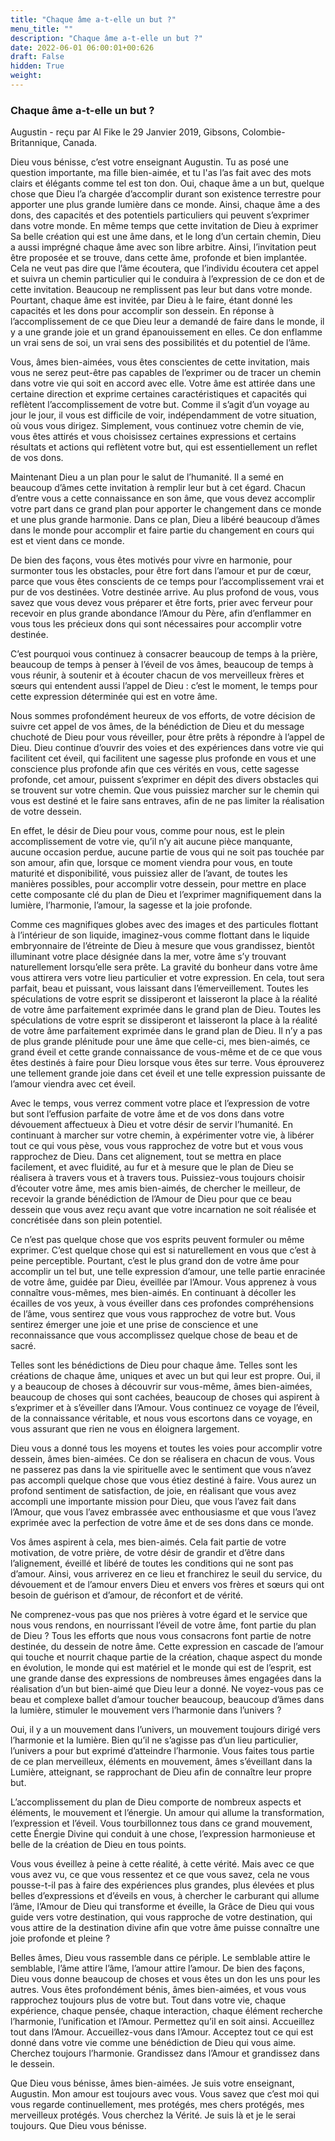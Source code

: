 ```yaml
---
title: "Chaque âme a-t-elle un but ?"
menu_title: ""
description: "Chaque âme a-t-elle un but ?"
date: 2022-06-01 06:00:01+00:626
draft: False
hidden: True
weight:
---
```

### Chaque âme a-t-elle un but ?

Augustin - reçu par Al Fike le 29 Janvier 2019, Gibsons, Colombie-Britannique, Canada.

Dieu vous bénisse, c’est votre enseignant Augustin. Tu as posé une question importante, ma fille bien-aimée, et tu l'as  l’as fait avec des mots clairs et élégants comme tel est ton don. Oui, chaque âme a un but, quelque chose que Dieu l’a chargée d’accomplir durant son existence terrestre pour apporter une plus grande lumière dans ce monde. Ainsi, chaque âme a des dons, des capacités et des potentiels particuliers qui peuvent s’exprimer dans votre monde. En même temps que cette invitation de Dieu à exprimer Sa belle création qui est une âme dans, et le long d’un certain chemin, Dieu a aussi imprégné chaque âme avec son libre arbitre. Ainsi, l’invitation peut être proposée et se trouve, dans cette âme, profonde et bien implantée. Cela ne veut pas dire que l’âme écoutera, que l’individu écoutera cet appel et suivra un chemin particulier qui le conduira à l’expression de ce don et de cette invitation. Beaucoup ne remplissent pas leur but dans votre monde. Pourtant, chaque âme est invitée, par Dieu à le faire, étant donné les capacités et les dons pour accomplir son dessein. En réponse à l’accomplissement de ce que Dieu leur a demandé de faire dans le monde, il y a une grande joie et un grand épanouissement en elles. Ce don enflamme un vrai sens de soi, un vrai sens des possibilités et du potentiel de l’âme.

Vous, âmes bien-aimées, vous êtes conscientes de cette invitation, mais vous ne serez peut-être pas capables de l’exprimer ou de tracer un chemin dans votre vie qui soit en accord avec elle. Votre âme est attirée dans une certaine direction et exprime certaines caractéristiques et capacités qui reflètent l’accomplissement de votre but. Comme il s’agit d’un voyage au jour le jour, il vous est difficile de voir, indépendamment de votre situation, où vous vous dirigez. Simplement, vous continuez votre chemin de vie, vous êtes attirés et vous choisissez certaines expressions et certains résultats et actions qui reflètent votre but, qui est essentiellement un reflet de vos dons.

Maintenant Dieu a un plan pour le salut de l’humanité. Il a semé en beaucoup d’âmes cette invitation à remplir leur but à cet égard. Chacun d’entre vous a cette connaissance en son âme, que vous devez accomplir votre part dans ce grand plan pour apporter le changement dans ce monde et une plus grande harmonie. Dans ce plan, Dieu a libéré beaucoup d’âmes dans le monde pour accomplir et faire partie du changement en cours qui est et vient dans ce monde.

De bien des façons, vous êtes motivés pour vivre en harmonie, pour surmonter tous les obstacles, pour être fort dans l’amour et pur de cœur, parce que vous êtes conscients de ce temps pour l’accomplissement vrai et pur de vos destinées. Votre destinée arrive. Au plus profond de vous, vous savez que vous devez vous préparer et être forts, prier avec ferveur pour recevoir en plus grande abondance l’Amour du Père, afin d’enflammer en vous tous les précieux dons qui sont nécessaires pour accomplir votre destinée.

C’est pourquoi vous continuez à consacrer beaucoup de temps à la prière, beaucoup de temps à penser à l’éveil de vos âmes, beaucoup de temps à vous réunir, à soutenir et à écouter chacun de vos merveilleux frères et sœurs qui entendent aussi l’appel de Dieu : c’est le moment, le temps pour cette expression déterminée qui est en votre âme.

Nous sommes profondément heureux de vos efforts, de votre décision de suivre cet appel de vos âmes, de la bénédiction de Dieu et du message chuchoté de Dieu pour vous réveiller, pour être prêts à répondre à l’appel de Dieu. Dieu continue d’ouvrir des voies et des expériences dans votre vie qui facilitent cet éveil, qui facilitent une sagesse plus profonde en vous et une conscience plus profonde afin que ces vérités en vous, cette sagesse profonde, cet amour, puissent s’exprimer en dépit des divers obstacles qui se trouvent sur votre chemin. Que vous puissiez marcher sur le chemin qui vous est destiné et le faire sans entraves, afin de ne pas limiter la réalisation de votre dessein.

En effet, le désir de Dieu pour vous, comme pour nous, est le plein accomplissement de votre vie, qu’il n’y ait aucune pièce manquante, aucune occasion perdue, aucune partie de vous qui ne soit pas touchée par son amour, afin que, lorsque ce moment viendra pour vous, en toute maturité et disponibilité, vous puissiez aller de l’avant, de toutes les manières possibles, pour accomplir votre dessein, pour mettre en place cette composante clé du plan de Dieu et l’exprimer magnifiquement dans la lumière, l’harmonie, l’amour, la sagesse et la joie profonde.

Comme ces magnifiques globes avec des images et des particules flottant à l’intérieur de son liquide, imaginez-vous comme flottant dans le liquide embryonnaire de l’étreinte de Dieu à mesure que vous grandissez, bientôt illuminant votre place désignée dans la mer, votre âme s’y trouvant naturellement lorsqu’elle sera prête. La gravité du bonheur dans votre âme vous attirera vers votre lieu particulier et votre expression. En cela, tout sera parfait, beau et puissant, vous laissant dans l’émerveillement. Toutes les spéculations de votre esprit se dissiperont et laisseront la place à la réalité de votre âme parfaitement exprimée dans le grand plan de Dieu. Toutes les spéculations de votre esprit se dissiperont et laisseront la place à la réalité de votre âme parfaitement exprimée dans le grand plan de Dieu. Il n’y a pas de plus grande plénitude pour une âme que celle-ci, mes bien-aimés, ce grand éveil et cette grande connaissance de vous-même et de ce que vous êtes destinés à faire pour Dieu lorsque vous êtes sur terre. Vous éprouverez une tellement grande joie dans cet éveil et une telle expression puissante de l’amour viendra avec cet éveil.

Avec le temps, vous verrez comment votre place et l’expression de votre but sont l’effusion parfaite de votre âme et de vos dons dans votre dévouement affectueux à Dieu et votre désir de servir l’humanité. En continuant à marcher sur votre chemin, à expérimenter votre vie, à libérer tout ce qui vous pèse, vous vous rapprochez de votre but et vous vous rapprochez de Dieu. Dans cet alignement, tout se mettra en place facilement, et avec fluidité, au fur et à mesure que le plan de Dieu se réalisera à travers vous et à travers tous. Puissiez-vous toujours choisir d’écouter votre âme, mes amis bien-aimés, de chercher le meilleur, de recevoir la grande bénédiction de l’Amour de Dieu pour que ce beau dessein que vous avez reçu avant que votre incarnation ne soit réalisée et concrétisée dans son plein potentiel.

Ce n’est pas quelque chose que vos esprits peuvent formuler ou même exprimer. C’est quelque chose qui est si naturellement en vous que c’est à peine perceptible. Pourtant, c’est le plus grand don de votre âme pour accomplir un tel but, une telle expression d’amour, une telle partie enracinée de votre âme, guidée par Dieu, éveillée par l’Amour. Vous apprenez à vous connaître vous-mêmes, mes bien-aimés. En continuant à décoller les écailles de vos yeux, à vous éveiller dans ces profondes compréhensions de l’âme, vous sentirez que vous vous rapprochez de votre but. Vous sentirez émerger une joie et une prise de conscience et une reconnaissance que vous accomplissez quelque chose de beau et de sacré.

Telles sont les bénédictions de Dieu pour chaque âme. Telles sont les créations de chaque âme, uniques et avec un but qui leur est propre. Oui, il y a beaucoup de choses à découvrir sur vous-même, âmes bien-aimées, beaucoup de choses qui sont cachées, beaucoup de choses qui aspirent à s’exprimer et à s’éveiller dans l’Amour. Vous continuez ce voyage de l’éveil, de la connaissance véritable, et nous vous escortons dans ce voyage, en vous assurant que rien ne vous en éloignera largement.

Dieu vous a donné tous les moyens et toutes les voies pour accomplir votre dessein, âmes bien-aimées. Ce don se réalisera en chacun de vous. Vous ne passerez pas dans la vie spirituelle avec le sentiment que vous n’avez pas accompli quelque chose que vous étiez destiné à faire. Vous aurez un profond sentiment de satisfaction, de joie, en réalisant que vous avez accompli une importante mission pour Dieu, que vous l’avez fait dans l’Amour, que vous l’avez embrassée avec enthousiasme et que vous l’avez exprimée avec la perfection de votre âme et de ses dons dans ce monde.

Vos âmes aspirent à cela, mes bien-aimés. Cela fait partie de votre motivation, de votre prière, de votre désir de grandir et d’être dans l’alignement, éveillé et libéré de toutes les conditions qui ne sont pas d’amour. Ainsi, vous arriverez en ce lieu et franchirez le seuil du service, du dévouement et de l’amour envers Dieu et envers vos frères et sœurs qui ont besoin de guérison et d’amour, de réconfort et de vérité.

Ne comprenez-vous pas que nos prières à votre égard et le service que nous vous rendons, en nourrissant l’éveil de votre âme, font partie du plan de Dieu ? Tous les efforts que nous vous consacrons font partie de notre destinée, du dessein de notre âme. Cette expression en cascade de l’amour qui touche et nourrit chaque partie de la création, chaque aspect du monde en évolution, le monde qui est matériel et le monde qui est de l’esprit, est une grande danse des expressions de nombreuses âmes engagées dans la réalisation d’un but bien-aimé que Dieu leur a donné. Ne voyez-vous pas ce beau et complexe ballet d’amour toucher beaucoup, beaucoup d’âmes dans la lumière, stimuler le mouvement vers l’harmonie dans l’univers ?

Oui, il y a un mouvement dans l’univers, un mouvement toujours dirigé vers l’harmonie et la lumière. Bien qu’il ne s’agisse pas d’un lieu particulier, l’univers a pour but exprimé d’atteindre l’harmonie. Vous faites tous partie de ce plan merveilleux, éléments en mouvement, âmes s’éveillant dans la Lumière, atteignant, se rapprochant de Dieu afin de connaître leur propre but.

L’accomplissement du plan de Dieu comporte de nombreux aspects et éléments, le mouvement et l’énergie. Un amour qui allume la transformation, l’expression et l’éveil. Vous tourbillonnez tous dans ce grand mouvement, cette Énergie Divine qui conduit à une chose, l’expression harmonieuse et belle de la création de Dieu en tous points.

Vous vous éveillez à peine à cette réalité, à cette vérité. Mais avec ce que vous avez vu, ce que vous ressentez et ce que vous savez, cela ne vous pousse-t-il pas à faire des expériences plus grandes, plus élevées et plus belles d’expressions et d’éveils en vous, à chercher le carburant qui allume l’âme, l’Amour de Dieu qui transforme et éveille, la Grâce de Dieu qui vous guide vers votre destination, qui vous rapproche de votre destination, qui vous attire de la destination divine afin que votre âme puisse connaître une joie profonde et pleine ?

Belles âmes, Dieu vous rassemble dans ce périple. Le semblable attire le semblable, l’âme attire l’âme, l’amour attire l’amour. De bien des façons, Dieu vous donne beaucoup de choses et vous êtes un don les uns pour les autres. Vous êtes profondément bénis, âmes bien-aimées, et vous vous rapprochez toujours plus de votre but. Tout dans votre vie, chaque expérience, chaque pensée, chaque interaction, chaque élément recherche l’harmonie, l’unification et l’Amour. Permettez qu’il en soit ainsi. Accueillez tout dans l’Amour. Accueillez-vous dans l’Amour. Acceptez tout ce qui est donné dans votre vie comme une bénédiction de Dieu qui vous aime. Cherchez toujours l’harmonie. Grandissez dans l’Amour et grandissez dans le dessein.

Que Dieu vous bénisse, âmes bien-aimées. Je suis votre enseignant, Augustin. Mon amour est toujours avec vous. Vous savez que c’est moi qui vous regarde continuellement, mes protégés, mes chers protégés, mes merveilleux protégés. Vous cherchez la Vérité. Je suis là et je le serai toujours. Que Dieu vous bénisse.
